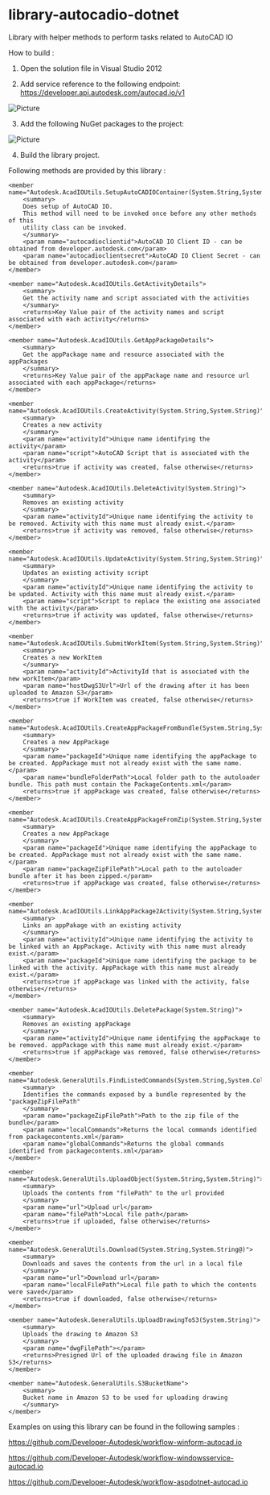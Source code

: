 library-autocadio-dotnet
========================

Library with helper methods to perform tasks related to AutoCAD IO

How to build :

1) Open the solution file in Visual Studio 2012

2) Add service reference to the following endpoint: 
https://developer.api.autodesk.com/autocad.io/v1

![Picture](https://github.com/Developer-Autodesk/library-dotnet-autocad.io/blob/master/assets/1.png)
 
3) Add the following NuGet packages to the project:
 
![Picture](https://github.com/Developer-Autodesk/library-dotnet-autocad.io/blob/master/assets/2.png)
 
4) Build the library project.

Following methods are provided by this library :

	<member name="Autodesk.AcadIOUtils.SetupAutoCADIOContainer(System.String,System.String)">
		<summary>
		Does setup of AutoCAD IO. 
		This method will need to be invoked once before any other methods of this
		utility class can be invoked.
		</summary>
		<param name="autocadioclientid">AutoCAD IO Client ID - can be obtained from developer.autodesk.com</param>
		<param name="autocadioclientsecret">AutoCAD IO Client Secret - can be obtained from developer.autodesk.com</param>
	</member>
	
	<member name="Autodesk.AcadIOUtils.GetActivityDetails">
		<summary>
		Get the activity name and script associated with the activities
		</summary>
		<returns>Key Value pair of the activity names and script associated with each activity</returns>
	</member>
	
	<member name="Autodesk.AcadIOUtils.GetAppPackageDetails">
		<summary>
		Get the appPackage name and resource associated with the appPackages
		</summary>
		<returns>Key Value pair of the appPackage name and resource url associated with each appPackage</returns>
	</member>
	
	<member name="Autodesk.AcadIOUtils.CreateActivity(System.String,System.String)">
		<summary>
		Creates a new activity
		</summary>
		<param name="activityId">Unique name identifying the activity</param>
		<param name="script">AutoCAD Script that is associated with the activity</param>
		<returns>true if activity was created, false otherwise</returns>
	</member>
	
	<member name="Autodesk.AcadIOUtils.DeleteActivity(System.String)">
		<summary>
		Removes an existing activity
		</summary>
		<param name="activityId">Unique name identifying the activity to be removed. Activity with this name must already exist.</param>
		<returns>true if activity was removed, false otherwise</returns>
	</member>
	
	<member name="Autodesk.AcadIOUtils.UpdateActivity(System.String,System.String)">
		<summary>
		Updates an existing activity script
		</summary>
		<param name="activityId">Unique name identifying the activity to be updated. Activity with this name must already exist.</param>
		<param name="script">Script to replace the existing one associated with the activity</param>
		<returns>true if activity was updated, false otherwise</returns>
	</member>
	
	<member name="Autodesk.AcadIOUtils.SubmitWorkItem(System.String,System.String)">
		<summary>
		Creates a new WorkItem
		</summary>
		<param name="activityId">ActivityId that is associated with the new workItem</param>
		<param name="hostDwgS3Url">Url of the drawing after it has been uploaded to Amazon S3</param>
		<returns>true if WorkItem was created, false otherwise</returns>
	</member>
	
	<member name="Autodesk.AcadIOUtils.CreateAppPackageFromBundle(System.String,System.String)">
		<summary>
		Creates a new AppPackage 
		</summary>
		<param name="packageId">Unique name identifying the appPackage to be created. AppPackage must not already exist with the same name.</param>
		<param name="bundleFolderPath">Local folder path to the autoloader bundle. This path must contain the PackageContents.xml</param>
		<returns>true if appPackage was created, false otherwise</returns>
	</member>
	
	<member name="Autodesk.AcadIOUtils.CreateAppPackageFromZip(System.String,System.String)">
		<summary>
		Creates a new AppPackage
		</summary>
		<param name="packageId">Unique name identifying the appPackage to be created. AppPackage must not already exist with the same name.</param>
		<param name="packageZipFilePath">Local path to the autoloader bundle after it has been zipped.</param>
		<returns>true if appPackage was created, false otherwise</returns>
	</member>
	
	<member name="Autodesk.AcadIOUtils.LinkAppPackage2Activity(System.String,System.String)">
		<summary>
		Links an appPakage with an existing activity
		</summary>
		<param name="activityId">Unique name identifying the activity to be linked with an AppPackage. Activity with this name must already exist.</param>
		<param name="packageId">Unique name identifying the package to be linked with the activity. AppPackage with this name must already exist.</param>
		<returns>true if appPackage was linked with the activity, false otherwise</returns>
	</member>
	
	<member name="Autodesk.AcadIOUtils.DeletePackage(System.String)">
		<summary>
		Removes an existing appPackage
		</summary>
		<param name="activityId">Unique name identifying the appPackage to be removed. appPackage with this name must already exist.</param>
		<returns>true if appPackage was removed, false otherwise</returns>
	</member>
	
	<member name="Autodesk.GeneralUtils.FindListedCommands(System.String,System.Collections.Specialized.StringCollection@,System.Collections.Specialized.StringCollection@)">
		<summary>
		Identifies the commands exposed by a bundle represented by the "packageZipFilePath"
		</summary>
		<param name="packageZipFilePath">Path to the zip file of the bundle</param>
		<param name="localCommands">Returns the local commands identified from packagecontents.xml</param>
		<param name="globalCommands">Returns the global commands identified from packagecontents.xml</param>
	</member>
	
	<member name="Autodesk.GeneralUtils.UploadObject(System.String,System.String)">
		<summary>
		Uploads the contents from "filePath" to the url provided
		</summary>
		<param name="url">Upload url</param>
		<param name="filePath">Local file path</param>
		<returns>true if uploaded, false otherwise</returns>
	</member>
	
	<member name="Autodesk.GeneralUtils.Download(System.String,System.String@)">
		<summary>
		Downloads and saves the contents from the url in a local file
		</summary>
		<param name="url">Download url</param>
		<param name="localFilePath">Local file path to which the contents were saved</param>
		<returns>true if downloaded, false otherwise</returns>
	</member>
	
	<member name="Autodesk.GeneralUtils.UploadDrawingToS3(System.String)">
		<summary>
		Uploads the drawing to Amazon S3
		</summary>
		<param name="dwgFilePath"></param>
		<returns>Presigned Url of the uploaded drawing file in Amazon S3</returns>
	</member>
	
	<member name="Autodesk.GeneralUtils.S3BucketName">
		<summary>
		Bucket name in Amazon S3 to be used for uploading drawing
		</summary>
	</member>
	

Examples on using this library can be found in the following samples :

https://github.com/Developer-Autodesk/workflow-winform-autocad.io

https://github.com/Developer-Autodesk/workflow-windowsservice-autocad.io

https://github.com/Developer-Autodesk/workflow-aspdotnet-autocad.io